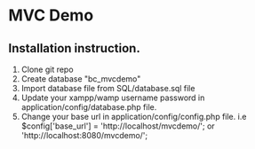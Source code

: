 # MVC Demo

## Installation instruction.

1. Clone git repo
2. Create database "bc_mvcdemo"
3. Import database file from SQL/database.sql file
4. Update your xampp/wamp username password in application/config/database.php file.
5. Change your base url in application/config/config.php file.
      i.e  $config['base_url'] = 'http://localhost/mvcdemo/'; or 'http://localhost:8080/mvcdemo/';   
 
